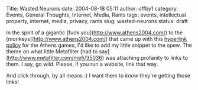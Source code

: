 Title: Wasted Neurons
date: 2004-08-18 05:11
author: offby1
category: Events, General Thoughts, Internet, Media, Rants
tags: events, intellectual property, internet, media, privacy, rants
slug: wasted-neurons
status: draft

In the spirit of a gigantic \[fuck you\](<http://www.athens2004.com/>) to the \[monkeys\](<http://www.athens2004.com/>) that came up with this [hyperlink policy](http://www.athens2004.com/athens2004/page/legacy?lang=en&cid=dd7e01e3ac979f00VgnVCMServer28130b0aRCRD) for the Athens games, I'd like to add my little snippet to the spew. The theme on what little Metafilter \[had to say\](<http://www.metafilter.com/mefi/35036>) was attaching profanity to links to them. I say, go wild. Please, if you run a website, link that way.

And click through, by all means :) I want them to _know_ they're getting those links!

